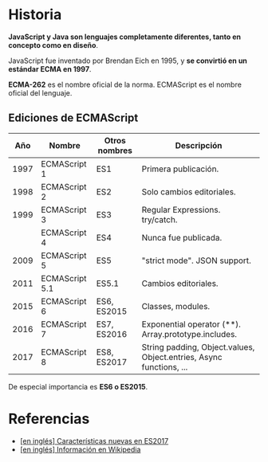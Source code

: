 # Historia

**JavaScript y Java son lenguajes completamente diferentes, tanto en concepto como en diseño**.

JavaScript fue inventado por Brendan Eich en 1995, y **se convirtió en un estándar ECMA en 1997**.

**ECMA-262** es el nombre oficial de la norma. ECMAScript es el nombre oficial del lenguaje.

## Ediciones de ECMAScript

| Año	 | Nombre         | Otros nombres | Descripción
|------|----------------|---------------|--------------------------------
| 1997 | ECMAScript 1   | ES1           | Primera publicación.
| 1998 | ECMAScript 2   | ES2           | Solo cambios editoriales.
| 1999 | ECMAScript 3   | ES3           | Regular Expressions. try/catch.
|      | ECMAScript 4	  | ES4           | Nunca fue publicada.
| 2009 | ECMAScript 5	  | ES5           | "strict mode". JSON support.
| 2011 | ECMAScript 5.1 | ES5.1         | Cambios editoriales.
| 2015 | ECMAScript 6   | ES6, ES2015   | Classes, modules.
| 2016 | ECMAScript 7   | ES7, ES2016   | Exponential operator (\*\*). Array.prototype.includes.
| 2017 | ECMAScript 8   | ES8, ES2017   | String padding, Object.values, Object.entries, Async functions, ...

De especial importancia es **ES6 o ES2015**.








# Referencias

- [[en inglés] Características nuevas en ES2017 ](https://hackernoon.com/es8-was-released-and-here-are-its-main-new-features-ee9c394adf66)
- [[en inglés] Información en Wikipedia](https://en.wikipedia.org/wiki/ECMAScript)
